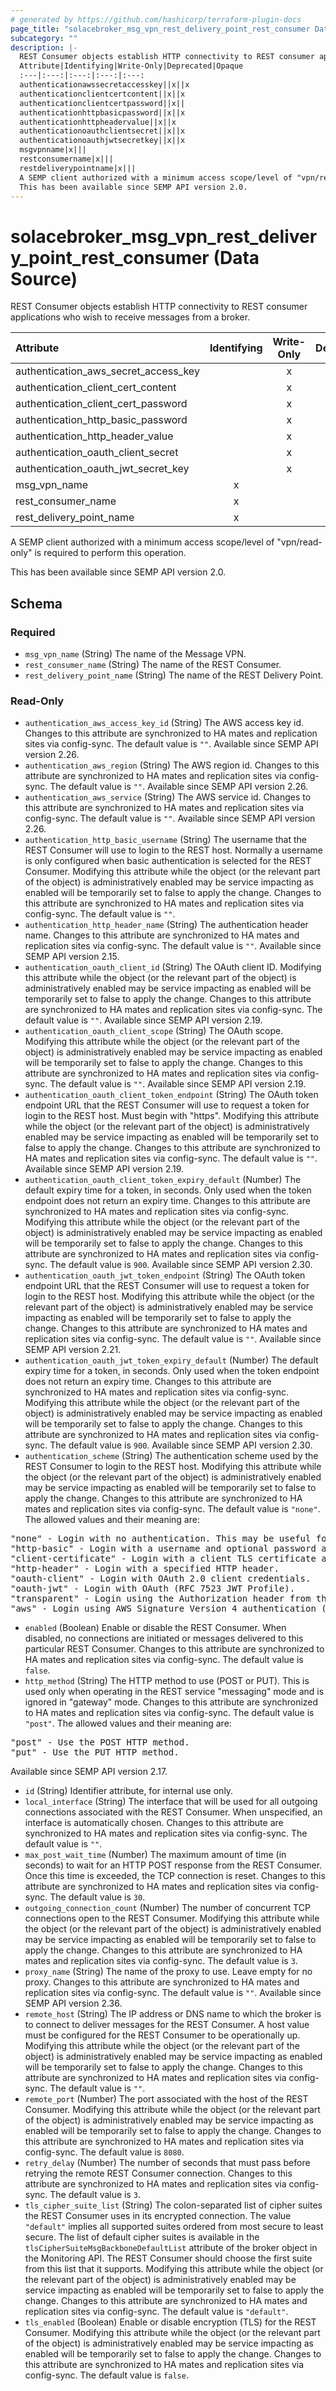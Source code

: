 ```yaml
---
# generated by https://github.com/hashicorp/terraform-plugin-docs
page_title: "solacebroker_msg_vpn_rest_delivery_point_rest_consumer Data Source - solacebroker"
subcategory: ""
description: |-
  REST Consumer objects establish HTTP connectivity to REST consumer applications who wish to receive messages from a broker.
  Attribute|Identifying|Write-Only|Deprecated|Opaque
  :---|:---:|:---:|:---:|:---:
  authenticationawssecretaccesskey||x||x
  authenticationclientcertcontent||x||x
  authenticationclientcertpassword||x||
  authenticationhttpbasicpassword||x||x
  authenticationhttpheadervalue||x||x
  authenticationoauthclientsecret||x||x
  authenticationoauthjwtsecretkey||x||x
  msgvpnname|x|||
  restconsumername|x|||
  restdeliverypointname|x|||
  A SEMP client authorized with a minimum access scope/level of "vpn/read-only" is required to perform this operation.
  This has been available since SEMP API version 2.0.
---
```


# solacebroker_msg_vpn_rest_delivery_point_rest_consumer (Data Source)

REST Consumer objects establish HTTP connectivity to REST consumer applications who wish to receive messages from a broker.


Attribute|Identifying|Write-Only|Deprecated|Opaque
:---|:---:|:---:|:---:|:---:
authentication_aws_secret_access_key||x||x
authentication_client_cert_content||x||x
authentication_client_cert_password||x||
authentication_http_basic_password||x||x
authentication_http_header_value||x||x
authentication_oauth_client_secret||x||x
authentication_oauth_jwt_secret_key||x||x
msg_vpn_name|x|||
rest_consumer_name|x|||
rest_delivery_point_name|x|||



A SEMP client authorized with a minimum access scope/level of "vpn/read-only" is required to perform this operation.

This has been available since SEMP API version 2.0.



<!-- schema generated by tfplugindocs -->
## Schema

### Required

- `msg_vpn_name` (String) The name of the Message VPN.
- `rest_consumer_name` (String) The name of the REST Consumer.
- `rest_delivery_point_name` (String) The name of the REST Delivery Point.

### Read-Only

- `authentication_aws_access_key_id` (String) The AWS access key id. Changes to this attribute are synchronized to HA mates and replication sites via config-sync. The default value is `""`. Available since SEMP API version 2.26.
- `authentication_aws_region` (String) The AWS region id. Changes to this attribute are synchronized to HA mates and replication sites via config-sync. The default value is `""`. Available since SEMP API version 2.26.
- `authentication_aws_service` (String) The AWS service id. Changes to this attribute are synchronized to HA mates and replication sites via config-sync. The default value is `""`. Available since SEMP API version 2.26.
- `authentication_http_basic_username` (String) The username that the REST Consumer will use to login to the REST host. Normally a username is only configured when basic authentication is selected for the REST Consumer. Modifying this attribute while the object (or the relevant part of the object) is administratively enabled may be service impacting as enabled will be temporarily set to false to apply the change. Changes to this attribute are synchronized to HA mates and replication sites via config-sync. The default value is `""`.
- `authentication_http_header_name` (String) The authentication header name. Changes to this attribute are synchronized to HA mates and replication sites via config-sync. The default value is `""`. Available since SEMP API version 2.15.
- `authentication_oauth_client_id` (String) The OAuth client ID. Modifying this attribute while the object (or the relevant part of the object) is administratively enabled may be service impacting as enabled will be temporarily set to false to apply the change. Changes to this attribute are synchronized to HA mates and replication sites via config-sync. The default value is `""`. Available since SEMP API version 2.19.
- `authentication_oauth_client_scope` (String) The OAuth scope. Modifying this attribute while the object (or the relevant part of the object) is administratively enabled may be service impacting as enabled will be temporarily set to false to apply the change. Changes to this attribute are synchronized to HA mates and replication sites via config-sync. The default value is `""`. Available since SEMP API version 2.19.
- `authentication_oauth_client_token_endpoint` (String) The OAuth token endpoint URL that the REST Consumer will use to request a token for login to the REST host. Must begin with "https". Modifying this attribute while the object (or the relevant part of the object) is administratively enabled may be service impacting as enabled will be temporarily set to false to apply the change. Changes to this attribute are synchronized to HA mates and replication sites via config-sync. The default value is `""`. Available since SEMP API version 2.19.
- `authentication_oauth_client_token_expiry_default` (Number) The default expiry time for a token, in seconds. Only used when the token endpoint does not return an expiry time. Changes to this attribute are synchronized to HA mates and replication sites via config-sync. Modifying this attribute while the object (or the relevant part of the object) is administratively enabled may be service impacting as enabled will be temporarily set to false to apply the change. Changes to this attribute are synchronized to HA mates and replication sites via config-sync. The default value is `900`. Available since SEMP API version 2.30.
- `authentication_oauth_jwt_token_endpoint` (String) The OAuth token endpoint URL that the REST Consumer will use to request a token for login to the REST host. Modifying this attribute while the object (or the relevant part of the object) is administratively enabled may be service impacting as enabled will be temporarily set to false to apply the change. Changes to this attribute are synchronized to HA mates and replication sites via config-sync. The default value is `""`. Available since SEMP API version 2.21.
- `authentication_oauth_jwt_token_expiry_default` (Number) The default expiry time for a token, in seconds. Only used when the token endpoint does not return an expiry time. Changes to this attribute are synchronized to HA mates and replication sites via config-sync. Modifying this attribute while the object (or the relevant part of the object) is administratively enabled may be service impacting as enabled will be temporarily set to false to apply the change. Changes to this attribute are synchronized to HA mates and replication sites via config-sync. The default value is `900`. Available since SEMP API version 2.30.
- `authentication_scheme` (String) The authentication scheme used by the REST Consumer to login to the REST host. Modifying this attribute while the object (or the relevant part of the object) is administratively enabled may be service impacting as enabled will be temporarily set to false to apply the change. Changes to this attribute are synchronized to HA mates and replication sites via config-sync. The default value is `"none"`. The allowed values and their meaning are:

<pre>
"none" - Login with no authentication. This may be useful for anonymous connections or when a REST Consumer does not require authentication.
"http-basic" - Login with a username and optional password according to HTTP Basic authentication as per RFC 2616.
"client-certificate" - Login with a client TLS certificate as per RFC 5246. Client certificate authentication is only available on TLS connections.
"http-header" - Login with a specified HTTP header.
"oauth-client" - Login with OAuth 2.0 client credentials.
"oauth-jwt" - Login with OAuth (RFC 7523 JWT Profile).
"transparent" - Login using the Authorization header from the message properties, if present. Transparent authentication passes along existing Authorization header metadata instead of discarding it. Note that if the message is coming from a REST producer, the REST service must be configured to forward the Authorization header.
"aws" - Login using AWS Signature Version 4 authentication (AWS4-HMAC-SHA256).
</pre>
- `enabled` (Boolean) Enable or disable the REST Consumer. When disabled, no connections are initiated or messages delivered to this particular REST Consumer. Changes to this attribute are synchronized to HA mates and replication sites via config-sync. The default value is `false`.
- `http_method` (String) The HTTP method to use (POST or PUT). This is used only when operating in the REST service "messaging" mode and is ignored in "gateway" mode. Changes to this attribute are synchronized to HA mates and replication sites via config-sync. The default value is `"post"`. The allowed values and their meaning are:

<pre>
"post" - Use the POST HTTP method.
"put" - Use the PUT HTTP method.
</pre>
 Available since SEMP API version 2.17.
- `id` (String) Identifier attribute, for internal use only.
- `local_interface` (String) The interface that will be used for all outgoing connections associated with the REST Consumer. When unspecified, an interface is automatically chosen. Changes to this attribute are synchronized to HA mates and replication sites via config-sync. The default value is `""`.
- `max_post_wait_time` (Number) The maximum amount of time (in seconds) to wait for an HTTP POST response from the REST Consumer. Once this time is exceeded, the TCP connection is reset. Changes to this attribute are synchronized to HA mates and replication sites via config-sync. The default value is `30`.
- `outgoing_connection_count` (Number) The number of concurrent TCP connections open to the REST Consumer. Modifying this attribute while the object (or the relevant part of the object) is administratively enabled may be service impacting as enabled will be temporarily set to false to apply the change. Changes to this attribute are synchronized to HA mates and replication sites via config-sync. The default value is `3`.
- `proxy_name` (String) The name of the proxy to use. Leave empty for no proxy. Changes to this attribute are synchronized to HA mates and replication sites via config-sync. The default value is `""`. Available since SEMP API version 2.36.
- `remote_host` (String) The IP address or DNS name to which the broker is to connect to deliver messages for the REST Consumer. A host value must be configured for the REST Consumer to be operationally up. Modifying this attribute while the object (or the relevant part of the object) is administratively enabled may be service impacting as enabled will be temporarily set to false to apply the change. Changes to this attribute are synchronized to HA mates and replication sites via config-sync. The default value is `""`.
- `remote_port` (Number) The port associated with the host of the REST Consumer. Modifying this attribute while the object (or the relevant part of the object) is administratively enabled may be service impacting as enabled will be temporarily set to false to apply the change. Changes to this attribute are synchronized to HA mates and replication sites via config-sync. The default value is `8080`.
- `retry_delay` (Number) The number of seconds that must pass before retrying the remote REST Consumer connection. Changes to this attribute are synchronized to HA mates and replication sites via config-sync. The default value is `3`.
- `tls_cipher_suite_list` (String) The colon-separated list of cipher suites the REST Consumer uses in its encrypted connection. The value `"default"` implies all supported suites ordered from most secure to least secure. The list of default cipher suites is available in the `tlsCipherSuiteMsgBackboneDefaultList` attribute of the broker object in the Monitoring API. The REST Consumer should choose the first suite from this list that it supports. Modifying this attribute while the object (or the relevant part of the object) is administratively enabled may be service impacting as enabled will be temporarily set to false to apply the change. Changes to this attribute are synchronized to HA mates and replication sites via config-sync. The default value is `"default"`.
- `tls_enabled` (Boolean) Enable or disable encryption (TLS) for the REST Consumer. Modifying this attribute while the object (or the relevant part of the object) is administratively enabled may be service impacting as enabled will be temporarily set to false to apply the change. Changes to this attribute are synchronized to HA mates and replication sites via config-sync. The default value is `false`.
